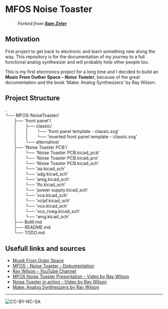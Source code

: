# MFOS Noise Toaster


> ##### Forked from *[Sam Zeter](https://github.com/samzeter/noise-toaster)*

## Motivation

First project to get back to electronic and learn something new along the way.
This repository is for the documentation of my journey to a full functional analog synthesizer and will probably help other people too.

This is my first electronics project for a long time and I decided to build an __Music From Outher Space -__ __*Noise Toaster*__,  because of the great documentation and the book 'Make: Analog Synthesizers' by Ray Wilson.

## Project Structure
.  
└── MFOS-NoiseToaster/  
&ensp;&ensp;&ensp;&ensp;├── 'front panel'/  
&ensp;&ensp;&ensp;&ensp;│&ensp;&ensp;&ensp;&ensp;├── classic/  
&ensp;&ensp;&ensp;&ensp;│&ensp;&ensp;&ensp;&ensp;│&ensp;&ensp;&ensp;&ensp;└── 'front panel template - classic.svg'  
&ensp;&ensp;&ensp;&ensp;│&ensp;&ensp;&ensp;&ensp;│&ensp;&ensp;&ensp;&ensp;└── 'inverted front panel template - classic.svg'  
&ensp;&ensp;&ensp;&ensp;│&ensp;&ensp;&ensp;&ensp;└── alternative/  
&ensp;&ensp;&ensp;&ensp;├── 'Noise Toaster PCB'/  
&ensp;&ensp;&ensp;&ensp;│&ensp;&ensp;&ensp;&ensp;└── 'Noise Toaster PCB.kicad_pcb'  
&ensp;&ensp;&ensp;&ensp;│&ensp;&ensp;&ensp;&ensp;└── 'Noise Toaster PCB.kicad_pro'  
&ensp;&ensp;&ensp;&ensp;│&ensp;&ensp;&ensp;&ensp;└── 'Noise Toaster PCB.kicad_sch'  
&ensp;&ensp;&ensp;&ensp;│&ensp;&ensp;&ensp;&ensp;└── 'aa.kicad_sch'  
&ensp;&ensp;&ensp;&ensp;│&ensp;&ensp;&ensp;&ensp;└── 'adg.kicad_sch'  
&ensp;&ensp;&ensp;&ensp;│&ensp;&ensp;&ensp;&ensp;└── 'areg.kicad_sch'  
&ensp;&ensp;&ensp;&ensp;│&ensp;&ensp;&ensp;&ensp;└── 'lfo.kicad_sch'  
&ensp;&ensp;&ensp;&ensp;│&ensp;&ensp;&ensp;&ensp;└── 'power supply.kicad_sch'  
&ensp;&ensp;&ensp;&ensp;│&ensp;&ensp;&ensp;&ensp;└── 'vca.kicad_sch'  
&ensp;&ensp;&ensp;&ensp;│&ensp;&ensp;&ensp;&ensp;└── 'vclpf.kicad_sch'  
&ensp;&ensp;&ensp;&ensp;│&ensp;&ensp;&ensp;&ensp;└── 'vco.kicad_sch'  
&ensp;&ensp;&ensp;&ensp;│&ensp;&ensp;&ensp;&ensp;└── 'vco_rswg.kicad_sch'  
&ensp;&ensp;&ensp;&ensp;│&ensp;&ensp;&ensp;&ensp;└── 'wng.kicad_sch'  
&ensp;&ensp;&ensp;&ensp;├── BoM.md  
&ensp;&ensp;&ensp;&ensp;├── README.md  
&ensp;&ensp;&ensp;&ensp;└── TODO.md  

## Usefull links and sources

* [Musik From Outer Space](http://musicfromouterspace.com/)
* [MFOS - Noise Toaster - Dokumentation](http://musicfromouterspace.com/index.php?MAINTAB=SYNTHDIY&PROJARG=NOISETOASTER/NOISETOASTER.php&VPW=1493&VPH=725)
* [Ray Wilson - YouTube Channel](https://www.youtube.com/@Musicfromouterspace)
* [MFOS Noise Toaster Presentation - Video by Ray Wilson](https://www.youtube.com/watch?v=smFKx6gfOd0)
* [Noise Toaster in action - Video by Ray Wilson](https://www.youtube.com/watch?v=qHlyuIe3wuU)
* [Make: Analog Synthesizers by Ray Wilson](https://learning.oreilly.com/library/view/make-analog-synthesizers/9781449356200/)

---
![CC-BY-NC-SA](https://i.creativecommons.org/l/by-nc-sa/4.0/88x31.png)




